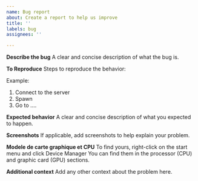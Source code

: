 ```yaml
---
name: Bug report
about: Create a report to help us improve
title: ''
labels: bug
assignees: ''

---
```


**Describe the bug**
A clear and concise description of what the bug is.

**To Reproduce**
Steps to reproduce the behavior:

Example:
1. Connect to the server
2. Spawn
3. Go to ....

**Expected behavior**
A clear and concise description of what you expected to happen.

**Screenshots**
If applicable, add screenshots to help explain your problem.

**Modele de carte graphique et CPU**
To find yours, right-click on the start menu and click Device Manager
You can find them in the processor (CPU) and graphic card (GPU) sections.

**Additional context**
Add any other context about the problem here.

